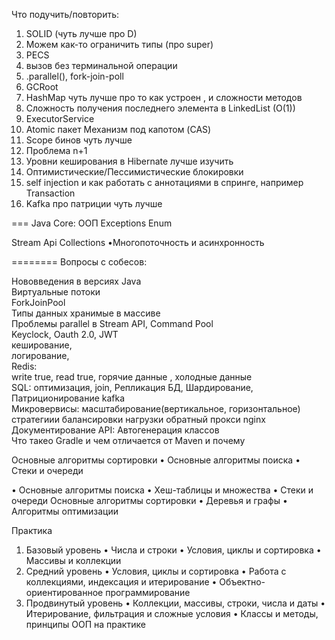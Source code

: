 Что подучить/повторить:

1. SOLID (чуть лучше про D)
2. Можем как-то ограничить типы (про super)
3. PECS
4. вызов без терминальной операции
5. .parallel(), fork-join-poll
6. GCRoot
7. HashMap чуть лучше про то как устроен , и сложности методов
8. Сложность получения последнего элемента в LinkedList (O(1))
9. ExecutorService
10. Atomic пакет Механизм под капотом (CAS)
11. Scope бинов чуть лучше
12. Проблема n+1
13. Уровни кеширования в Hibernate лучше изучить
14. Оптимистические/Пессимистические блокировки
15. self injection и как работать с аннотациями в спринге, например Transaction
16. Kafka про патриции чуть лучше

===
Java Core:
ООП
Exceptions
Enum

Stream Api
Collections
•Многопоточность и асинхронность

========
Вопросы с собесов:

Нововведения в версиях Java<br>
Виртуальные потоки<br>
ForkJoinPool<br>
Типы данных хранимые в массиве<br>
Проблемы parallel в Stream API, Command Pool<br>
Keyclock, Oauth 2.0, JWT<br>
кеширование,<br>
логирование,<br>
Redis:<br>
write true,
read true,
горячие данные , холодные данные<br>
SQL: оптимизация, join, Репликация БД, Шардирование, Патриционирование
kafka<br>
Микровервисы:
масштабирование(вертикальное, горизонтальное)
стратегиии балансировки нагрузки
обратный прокси
nginx<br>
Документирование API: Автогенерация классов<br>
Что такео Gradle и чем отличается от Maven и почему<br>

Основные алгоритмы сортировки
• Основные алгоритмы поиска
• Стеки и очереди

• Основные алгоритмы поиска
• Хеш-таблицы и множества
• Стеки и очереди
Основные алгоритмы сортировки
• Деревья и графы
• Алгоритмы оптимизации

Практика

1. Базовый уровень
   • Числа и строки
   • Условия, циклы и сортировка
   • Массивы и коллекции
2. Средний уровень
   • Условия, циклы и сортировка
   • Работа с коллекциями, индексация и итерирование
   • Объектно-ориентированное программирование
3. Продвинутый уровень
   • Коллекции, массивы, строки, числа и даты
   • Итерирование, фильтрация и сложные условия
   • Классы и методы, принципы ООП на практике
